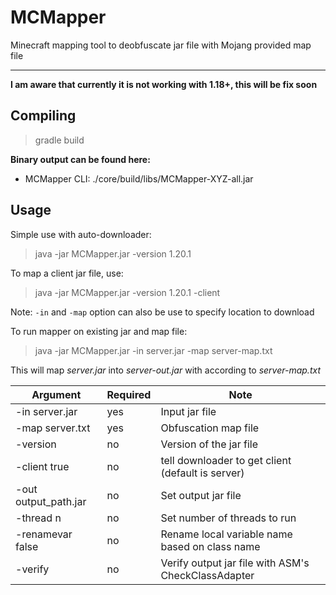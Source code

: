 # MCMapper
Minecraft mapping tool to deobfuscate jar file with Mojang provided map file

***

**I am aware that currently it is not working with 1.18+, this will be fix soon**

## Compiling
> gradle build

**Binary output can be found here:**
* MCMapper CLI: ./core/build/libs/MCMapper-XYZ-all.jar

## Usage

Simple use with auto-downloader:
> java -jar MCMapper.jar -version 1.20.1

To map a client jar file, use:
> java -jar MCMapper.jar -version 1.20.1 -client

Note: `-in` and `-map` option can also be use to specify location to download

To run mapper on existing jar and map file:
> java -jar MCMapper.jar -in server.jar -map server-map.txt


This will map _server.jar_ into _server-out.jar_ with according to _server-map.txt_

| Argument             | Required | Note                                                |
| -------------------- | -------- | --------------------------------------------------- |
| -in server.jar       | yes      | Input jar file                                      |
| -map server.txt      | yes      | Obfuscation map file                                |
| -version <ver>       | no       | Version of the jar file                             |
| -client true         | no       | tell downloader to get client (default is server)   |
| -out output_path.jar | no       | Set output jar file                                 |
| -thread n            | no       | Set number of threads to run                        |
| -renamevar false     | no       | Rename local variable name based on class name      |
| -verify              | no       | Verify output jar file with ASM's CheckClassAdapter |
